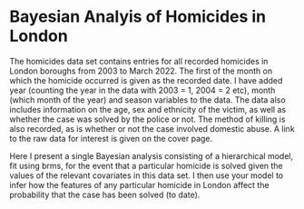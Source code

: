 # Bayesian Analyis of Homicides in London

The homicides data set contains entries for all recorded homicides in London boroughs from 2003 to March
2022. The first of the month on which the homicide occurred is given as the recorded date. I have added
year (counting the year in the data with 2003 = 1, 2004 = 2 etc), month (which month of the year) and
season variables to the data. The data also includes information on the age, sex and ethnicity of the victim,
as well as whether the case was solved by the police or not. The method of killing is also recorded, as is
whether or not the case involved domestic abuse. A link to the raw data for interest is given on the cover
page. 

Here I present a single Bayesian analysis consisting of a hierarchical model, fit using brms, for the event that
a particular homicide is solved given the values of the relevant covariates in this data set. I then use your model to infer how the features of any particular homicide in London affect the probability
that the case has been solved (to date). 
